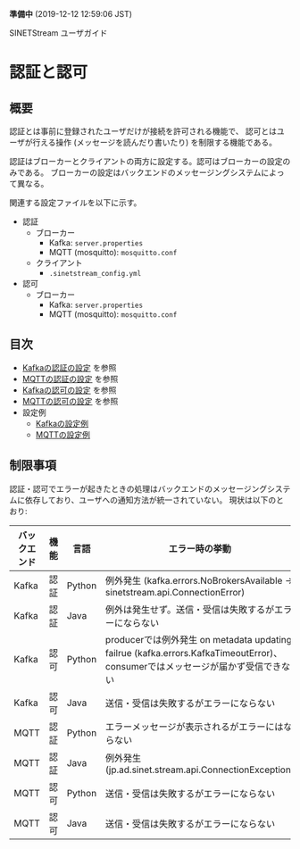 **準備中** (2019-12-12 12:59:06 JST)

<!--
Copyright (C) 2019 National Institute of Informatics

Licensed to the Apache Software Foundation (ASF) under one
or more contributor license agreements.  See the NOTICE file
distributed with this work for additional information
regarding copyright ownership.  The ASF licenses this file
to you under the Apache License, Version 2.0 (the
"License"); you may not use this file except in compliance
with the License.  You may obtain a copy of the License at

  http://www.apache.org/licenses/LICENSE-2.0

Unless required by applicable law or agreed to in writing,
software distributed under the License is distributed on an
"AS IS" BASIS, WITHOUT WARRANTIES OR CONDITIONS OF ANY
KIND, either express or implied.  See the License for the
specific language governing permissions and limitations
under the License.
-->

SINETStream ユーザガイド

# 認証と認可

## 概要

認証とは事前に登録されたユーザだけが接続を許可される機能で、
認可とはユーザが行える操作 (メッセージを読んだり書いたり) を制限する機能である。

認証はブローカーとクライアントの両方に設定する。認可はブローカーの設定のみである。
ブローカーの設定はバックエンドのメッセージングシステムによって異なる。

関連する設定ファイルを以下に示す。

* 認証
    * ブローカー
        * Kafka: `server.properties`
        * MQTT (mosquitto): `mosquitto.conf`
    * クライアント
        * `.sinetstream_config.yml`
* 認可
    * ブローカー
        * Kafka: `server.properties`
        * MQTT (mosquitto): `mosquitto.conf`

## 目次

* [Kafkaの認証の設定](auth-kafka.md#kafkaの認証の設定) を参照
* [MQTTの認証の設定](auth-mqtt.md#mqttの認証の設定) を参照
* [Kafkaの認可の設定](auth-kafka.md#kafkaの認可の設定) を参照
* [MQTTの認可の設定](auth-kafka.md#mqttの認可の設定) を参照
* 設定例
    * [Kafkaの設定例](auth-kafka.md#kafkaの設定例)
    * [MQTTの設定例](auth-kafka.md#mqttの設定例)

## 制限事項

認証・認可でエラーが起きたときの処理はバックエンドのメッセージングシステムに依存しており、ユーザへの通知方法が統一されていない。
現状は以下のとおり:

| バックエンド | 機能 | 言語 | エラー時の挙動 |
| --- | --- | --- | --- |
| Kafka | 認証 | Python | 例外発生 (kafka.errors.NoBrokersAvailable -> sinetstream.api.ConnectionError) |
| Kafka | 認証 | Java | 例外は発生せず。送信・受信は失敗するがエラーにならない |
| Kafka | 認可 | Python | producerでは例外発生 on metadata updating failrue (kafka.errors.KafkaTimeoutError)、consumerではメッセージが届かず受信できない |
| Kafka | 認可 | Java | 送信・受信は失敗するがエラーにならない |
| MQTT | 認証 | Python | エラーメッセージが表示されるがエラーにはならない |
| MQTT | 認証 | Java | 例外発生 (jp.ad.sinet.stream.api.ConnectionException) |
| MQTT | 認可 | Python | 送信・受信は失敗するがエラーにならない |
| MQTT | 認可 | Java | 送信・受信は失敗するがエラーにならない |

